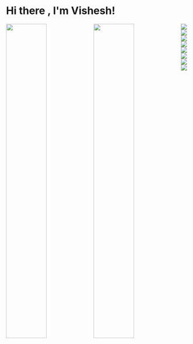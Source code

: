 # Hi there , I'm Vishesh!
<img align= "left" width= "47%" src="https://github-readme-stats.vercel.app/api?username=Visheshw010&show_icons=true&theme=radical" />
<img align= "left" width= "47%" src="https://github-readme-stats.vercel.app/api/top-langs/?username=Visheshw010&layout=compact" />



<img align= "left" src="https://img.shields.io/badge/Adobe%20Illustrator-FF9A00?style=for-the-badge&logo=adobe%20illustrator&logoColor=white"/>
<img align= "left" src="https://img.shields.io/badge/Adobe%20XD-470137?style=for-the-badge&logo=Adobe%20XD&logoColor=#FF61F6"/>
<img align= "left" src="https://img.shields.io/badge/Figma-F24E1E?style=for-the-badge&logo=figma&logoColor=white"/>
<img align= "left" src="https://img.shields.io/badge/HTML5-E34F26?style=for-the-badge&logo=html5&logoColor=white"/>
<img align= "left" src="https://img.shields.io/badge/JavaScript-323330?style=for-the-badge&logo=javascript&logoColor=F7DF1E"/>
<img align= "left" src="https://img.shields.io/badge/Miro-F7C922?style=for-the-badge&logo=Miro&logoColor=050036"/>
<img align= "left" src="https://img.shields.io/badge/css3-%231572B6.svg?style=for-the-badge&logo=css3&logoColor=white"/>
<img align= "left" src="https://img.shields.io/badge/java-%23ED8B00.svg?style=for-the-badge&logo=openjdk&logoColor=white"/>

